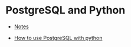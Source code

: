 # PostgreSQL and Python

- [Notes](PostgreSQLPython.html)

- [How to use PostgreSQL with python](PostgreSQLPython.py)
